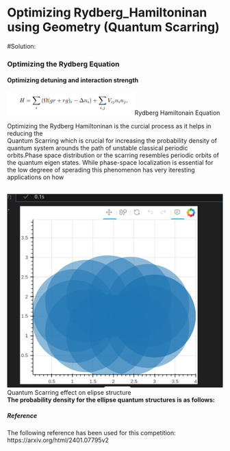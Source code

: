 # Optimizing Rydberg_Hamiltoninan using Geometry  (Quantum Scarring)

#Solution:
   <h3>Optimizing the Rydberg Equation</h3>
     <h4>Optimizing detuning and interaction strength</h4>
     
<img src="./Screenshot from 2024-05-09 20-08-30.png">Rydberg Hamiltonain Equation</img>
<p>Optimizing the Rydberg Hamiltoninan is the curcial process as it helps in reducing the 
<br>Quantum Scarring which is crucial for increasing the probability density of quantum system arounds the path of unstable classical periodic orbits.Phase space distribution or the scarring resembles periodic orbits of the quantum eigen states.
   While phase-space localization is essential for the low degreee of sperading this phenomenon has very iteresting applications on how <br>
</p>
<br><img src="./Screenshot from 2024-04-14 11-37-31.png">Quantum Scarring effect on elipse structure</img></br>
<b>The probability density for the ellipse quantum structures is as follows: 
</b>
<h5>Reference</h5>
<p>The following reference has been used for this competition: 
   https://arxiv.org/html/2401.07795v2</p>
   
   



